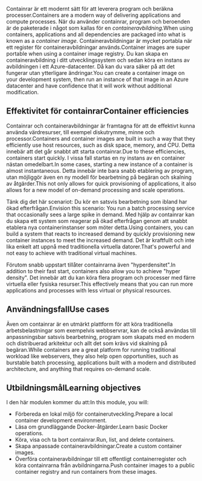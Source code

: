 <span data-ttu-id="0d3f2-101">Containrar är ett modernt sätt för att leverera program och beräkna processer.</span><span class="sxs-lookup"><span data-stu-id="0d3f2-101">Containers are a modern way of delivering applications and compute processes.</span></span> <span data-ttu-id="0d3f2-102">När du använder containrar, program och beroenden är de paketerade i något som kallas för en *containeravbildning*.</span><span class="sxs-lookup"><span data-stu-id="0d3f2-102">When using containers, applications and all dependencies are packaged into what is known as a *container image*.</span></span> <span data-ttu-id="0d3f2-103">Containeravbildningar är mycket portabla när ett register för containeravbildningar används.</span><span class="sxs-lookup"><span data-stu-id="0d3f2-103">Container images are super portable when using a container image registry.</span></span> <span data-ttu-id="0d3f2-104">Du kan skapa en containeravbildning i ditt utvecklingssystem och sedan köra en instans av avbildningen i ett Azure-datacenter. Då kan du vara säker på att det fungerar utan ytterligare ändringar.</span><span class="sxs-lookup"><span data-stu-id="0d3f2-104">You can create a container image on your development system, then run an instance of that image in an Azure datacenter and have confidence that it will work without additional modification.</span></span>

## <a name="container-efficiencies"></a><span data-ttu-id="0d3f2-105">Effektivitet för containrar</span><span class="sxs-lookup"><span data-stu-id="0d3f2-105">Container efficiencies</span></span>

<span data-ttu-id="0d3f2-106">Containrar och containeravbildningar är framtagna för att de effektivt kunna använda värdresurser, till exempel diskutrymme, minne och processor.</span><span class="sxs-lookup"><span data-stu-id="0d3f2-106">Containers and container images are built in such a way that they efficiently use host resources, such as disk space, memory, and CPU.</span></span> <span data-ttu-id="0d3f2-107">Detta innebär att det går snabbt att starta containrar.</span><span class="sxs-lookup"><span data-stu-id="0d3f2-107">Due to these efficiencies, containers start quickly.</span></span> <span data-ttu-id="0d3f2-108">I vissa fall startas en ny instans av en container nästan omedelbart.</span><span class="sxs-lookup"><span data-stu-id="0d3f2-108">In some cases, starting a new instance of a container is almost instantaneous.</span></span> <span data-ttu-id="0d3f2-109">Detta innebär inte bara snabb etablering av program, utan möjliggör även en ny modell för bearbetning på begäran och skalning av åtgärder.</span><span class="sxs-lookup"><span data-stu-id="0d3f2-109">This not only allows for quick provisioning of applications, it also allows for a new model of on-demand processing and scale operations.</span></span>

<span data-ttu-id="0d3f2-110">Tänk dig det här scenariot: Du kör en satsvis bearbetning som ibland har ökad efterfrågan.</span><span class="sxs-lookup"><span data-stu-id="0d3f2-110">Envision this scenario: You run a batch processing service that occasionally sees a large spike in demand.</span></span> <span data-ttu-id="0d3f2-111">Med hjälp av containrar kan du skapa ett system som reagerar på ökad efterfrågan genom att snabbt etablera nya containerinstanser som möter detta.</span><span class="sxs-lookup"><span data-stu-id="0d3f2-111">Using containers, you can build a system that reacts to increased demand by quickly provisioning new container instances to meet the increased demand.</span></span> <span data-ttu-id="0d3f2-112">Det är kraftfullt och inte lika enkelt att uppnå med traditionella virtuella datorer.</span><span class="sxs-lookup"><span data-stu-id="0d3f2-112">That's powerful and not easy to achieve with traditional virtual machines.</span></span>

<span data-ttu-id="0d3f2-113">Förutom snabb uppstart tillåter containrarna även "hyperdensitet".</span><span class="sxs-lookup"><span data-stu-id="0d3f2-113">In addition to their fast start, containers also allow you to achieve "hyper density".</span></span> <span data-ttu-id="0d3f2-114">Det innebär att du kan köra flera program och processer med färre virtuella eller fysiska resurser.</span><span class="sxs-lookup"><span data-stu-id="0d3f2-114">This effectively means that you can run more applications and processes with less virtual or physical resources.</span></span>

## <a name="use-cases"></a><span data-ttu-id="0d3f2-115">Användningsfall</span><span class="sxs-lookup"><span data-stu-id="0d3f2-115">Use cases</span></span>

<span data-ttu-id="0d3f2-116">Även om containrar är en utmärkt plattform för att köra traditionella arbetsbelastningar som exempelvis webbservrar, kan de också användas till anpassningsbar satsvis bearbetning, program som skapats med en modern och distribuerad arkitektur och allt det som krävs vid skalning på begäran.</span><span class="sxs-lookup"><span data-stu-id="0d3f2-116">While containers are a great platform for running traditional workload like webservers, they also help open opportunities, such as burstable batch processing, applications built with a modern and distributed architecture, and anything that requires on-demand scale.</span></span>

## <a name="learning-objectives"></a><span data-ttu-id="0d3f2-117">Utbildningsmål</span><span class="sxs-lookup"><span data-stu-id="0d3f2-117">Learning objectives</span></span>

<span data-ttu-id="0d3f2-118">I den här modulen kommer du att:</span><span class="sxs-lookup"><span data-stu-id="0d3f2-118">In this module, you will:</span></span>

- <span data-ttu-id="0d3f2-119">Förbereda en lokal miljö för containerutveckling.</span><span class="sxs-lookup"><span data-stu-id="0d3f2-119">Prepare a local container development environment.</span></span>
- <span data-ttu-id="0d3f2-120">Läsa om grundläggande Docker-åtgärder.</span><span class="sxs-lookup"><span data-stu-id="0d3f2-120">Learn basic Docker operations.</span></span>
- <span data-ttu-id="0d3f2-121">Köra, visa och ta bort containrar.</span><span class="sxs-lookup"><span data-stu-id="0d3f2-121">Run, list, and delete containers.</span></span>
- <span data-ttu-id="0d3f2-122">Skapa anpassade containeravbildningar.</span><span class="sxs-lookup"><span data-stu-id="0d3f2-122">Create a custom container images.</span></span>
- <span data-ttu-id="0d3f2-123">Överföra containeravbildningar till ett offentligt containerregister och köra containrarna från avbildningarna.</span><span class="sxs-lookup"><span data-stu-id="0d3f2-123">Push container images to a public container registry and run containers from these images.</span></span>
